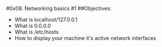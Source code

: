 #0x08. Networking basics #1
##Objectives:
* What is localhost/127.0.0.1
* What is 0.0.0.0
* What is /etc/hosts
* How to display your machine it's active network interfaces
